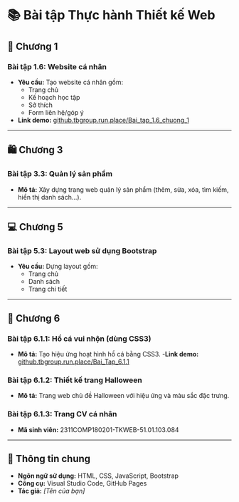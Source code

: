 # 📚 Bài tập Thực hành Thiết kế Web

## 🧩 Chương 1
### Bài tập 1.6: Website cá nhân
- **Yêu cầu:** Tạo website cá nhân gồm:
  - Trang chủ  
  - Kế hoạch học tập  
  - Sở thích  
  - Form liên hệ/góp ý  
- **Link demo:** [github.tbgroup.run.place/Bai_tap_1.6_chuong_1](http://github.tbgroup.run.place/Bai_tap_1.6_chuong_1/)

---

## 🛍️ Chương 3
### Bài tập 3.3: Quản lý sản phẩm
- **Mô tả:** Xây dựng trang web quản lý sản phẩm (thêm, sửa, xóa, tìm kiếm, hiển thị danh sách...).

---

## 💻 Chương 5
### Bài tập 5.3: Layout web sử dụng Bootstrap
- **Yêu cầu:** Dựng layout gồm:
  - Trang chủ  
  - Danh sách  
  - Trang chi tiết  

---

## 🎨 Chương 6
### Bài tập 6.1.1: Hồ cá vui nhộn (dùng CSS3)
- **Mô tả:** Tạo hiệu ứng hoạt hình hồ cá bằng CSS3.
-**Link demo:** [github.tbgroup.run.place/Bai_Tap_6.1.1](https://github.tbgroup.run.place/Bai_Tap_6.1.1/)
### Bài tập 6.1.2: Thiết kế trang Halloween
- **Mô tả:** Trang web chủ đề Halloween với hiệu ứng và màu sắc đặc trưng.

### Bài tập 6.1.3: Trang CV cá nhân
- **Mã sinh viên:** 2311COMP180201-TKWEB-51.01.103.084

---

## 📁 Thông tin chung
- **Ngôn ngữ sử dụng:** HTML, CSS, JavaScript, Bootstrap  
- **Công cụ:** Visual Studio Code, GitHub Pages  
- **Tác giả:** *[Tên của bạn]*  
